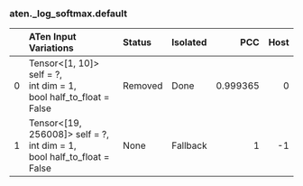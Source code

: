 ### aten._log_softmax.default
|    | ATen Input Variations                                                        | Status   | Isolated   |      PCC |   Host |
|---:|:-----------------------------------------------------------------------------|:---------|:-----------|---------:|-------:|
|  0 | Tensor<[1, 10]> self = ?,<br>int dim = 1,<br>bool half_to_float = False      | Removed  | Done       | 0.999365 |      0 |
|  1 | Tensor<[19, 256008]> self = ?,<br>int dim = 1,<br>bool half_to_float = False | None     | Fallback   | 1        |     -1 |


